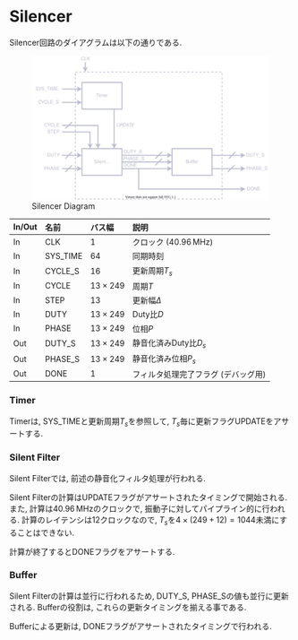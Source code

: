 # Silencer

Silencer回路のダイアグラムは以下の通りである.

<figure>
<img alt="Silencer" src="../figs/silent/diagram.svg">
<figcaption>Silencer Diagram</figcaption>
</figure>

| In/Out | 名前         | バス幅         | 説明                                |
| :----- | :----------- | :------------- | :---------------------------------- |
|   In   | CLK          | $1$            | クロック ($40.96\,\mathrm{MHz}$)    |
|   In   | SYS_TIME     | $64$           | 同期時刻                            |
|   In   | CYCLE_S      | $16$           | 更新周期$T_s$                       |
|   In   | CYCLE        | $13\times 249$ | 周期$T$                             |
|   In   | STEP         | $13$           | 更新幅$\Delta$                      |
|   In   | DUTY         | $13\times 249$ | Duty比$D$                           |
|   In   | PHASE        | $13\times 249$ | 位相$P$                             |
|   Out  | DUTY_S       | $13\times 249$ | 静音化済みDuty比$D_s$               |
|   Out  | PHASE_S      | $13\times 249$ | 静音化済み位相$P_s$                 |
|   Out  | DONE         | $1$            | フィルタ処理完了フラグ (デバッグ用) |

### Timer

Timerは, SYS_TIMEと更新周期$T_s$を参照して, $T_s$毎に更新フラグUPDATEをアサートする.

### Silent Filter

Silent Filterでは, 前述の静音化フィルタ処理が行われる.

Silent Filterの計算はUPDATEフラグがアサートされたタイミングで開始される.
また, 計算は$40.96\,\mathrm{MHz}$のクロックで, 振動子に対してパイプライン的に行われる.
計算のレイテンシは12クロックなので, $T_s$を$4\times (249+12)=1044$未満にすることはできない.

計算が終了するとDONEフラグをアサートする.

### Buffer

Silent Filterの計算は並行に行われるため, DUTY_S, PHASE_Sの値も並行に更新される.
Bufferの役割は, これらの更新タイミングを揃える事である.

Bufferによる更新は, DONEフラグがアサートされたタイミングで行われる.
